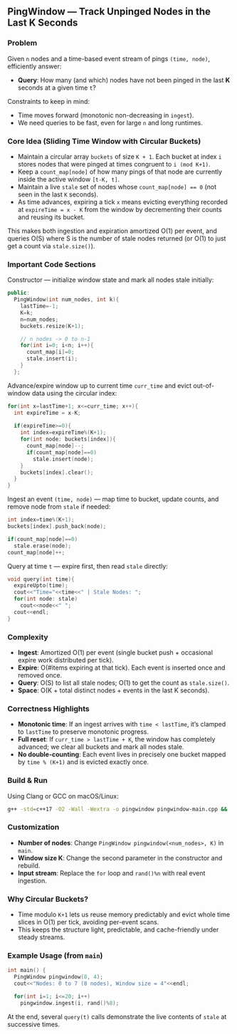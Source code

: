 ## PingWindow — Track Unpinged Nodes in the Last K Seconds

### Problem
Given `n` nodes and a time-based event stream of pings `(time, node)`, efficiently answer:

- **Query**: How many (and which) nodes have not been pinged in the last **K** seconds at a given time `t`?

Constraints to keep in mind:
- Time moves forward (monotonic non-decreasing in `ingest`).
- We need queries to be fast, even for large `n` and long runtimes.

### Core Idea (Sliding Time Window with Circular Buckets)
- Maintain a circular array `buckets` of size `K + 1`. Each bucket at index `i` stores nodes that were pinged at times congruent to `i (mod K+1)`.
- Keep a `count_map[node]` of how many pings of that node are currently inside the active window `[t-K, t]`.
- Maintain a live `stale` set of nodes whose `count_map[node] == 0` (not seen in the last `K` seconds).
- As time advances, expiring a tick `x` means evicting everything recorded at `expireTime = x - K` from the window by decrementing their counts and reusing its bucket.

This makes both ingestion and expiration amortized O(1) per event, and queries O(S) where S is the number of stale nodes returned (or O(1) to just get a count via `stale.size()`).

### Important Code Sections

Constructor — initialize window state and mark all nodes stale initially:
```69:81:LLD/PingWindow/pingwindow-main.cpp
public:
  PingWindow(int num_nodes, int k){
    lastTime=-1;
    K=k;
    n=num_nodes;
    buckets.resize(K+1);

    // n nodes -> 0 to n-1
    for(int i=0; i<n; i++){
      count_map[i]=0;
      stale.insert(i);
    }
  };
```

Advance/expire window up to current time `curr_time` and evict out-of-window data using the circular index:
```47:63:LLD/PingWindow/pingwindow-main.cpp
for(int x=lastTime+1; x<=curr_time; x++){
  int expireTime = x-K;
  
  if(expireTime>=0){
    int index=expireTime%(K+1);
    for(int node: buckets[index]){
      count_map[node]--;
      if(count_map[node]==0)
        stale.insert(node);
    }
    buckets[index].clear();
  }
}
```

Ingest an event `(time, node)` — map time to bucket, update counts, and remove node from `stale` if needed:
```92:101:LLD/PingWindow/pingwindow-main.cpp
int index=time%(K+1);
buckets[index].push_back(node);

if(count_map[node]==0)
  stale.erase(node);
count_map[node]++;
```

Query at time `t` — expire first, then read `stale` directly:
```103:111:LLD/PingWindow/pingwindow-main.cpp
void query(int time){
  expireUpto(time);
  cout<<"Time="<<time<<" | Stale Nodes: ";
  for(int node: stale)
    cout<<node<<" ";
  cout<<endl;
}
```

### Complexity
- **Ingest**: Amortized O(1) per event (single bucket push + occasional expire work distributed per tick).
- **Expire**: O(#items expiring at that tick). Each event is inserted once and removed once.
- **Query**: O(S) to list all stale nodes; O(1) to get the count as `stale.size()`.
- **Space**: O(K + total distinct nodes + events in the last K seconds).

### Correctness Highlights
- **Monotonic time**: If an ingest arrives with `time < lastTime`, it’s clamped to `lastTime` to preserve monotonic progress.
- **Full reset**: If `curr_time > lastTime + K`, the window has completely advanced; we clear all buckets and mark all nodes stale.
- **No double-counting**: Each event lives in precisely one bucket mapped by `time % (K+1)` and is evicted exactly once.

### Build & Run
Using Clang or GCC on macOS/Linux:
```bash
g++ -std=c++17 -O2 -Wall -Wextra -o pingwindow pingwindow-main.cpp && ./pingwindow
```

### Customization
- **Number of nodes**: Change `PingWindow pingwindow(<num_nodes>, K)` in `main`.
- **Window size K**: Change the second parameter in the constructor and rebuild.
- **Input stream**: Replace the `for` loop and `rand()%n` with real event ingestion.

### Why Circular Buckets?
- Time modulo `K+1` lets us reuse memory predictably and evict whole time slices in O(1) per tick, avoiding per-event scans.
- This keeps the structure light, predictable, and cache-friendly under steady streams.

### Example Usage (from `main`)
```119:126:LLD/PingWindow/pingwindow-main.cpp
int main() {
  PingWindow pingwindow(8, 4);
  cout<<"Nodes: 0 to 7 (8 nodes), Window size = 4"<<endl;

  for(int i=1; i<=20; i++)
    pingwindow.ingest(i, rand()%8);
```

At the end, several `query(t)` calls demonstrate the live contents of `stale` at successive times.


